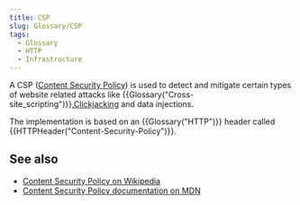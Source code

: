 ```yaml
---
title: CSP
slug: Glossary/CSP
tags:
  - Glossary
  - HTTP
  - Infrastructure
---
```

A CSP ([Content Security Policy](/en-US/docs/Web/HTTP/CSP)) is used to detect and mitigate certain types of website related attacks like {{Glossary("Cross-site_scripting")}},[Clickjacking](/en-us/Glossary/Clickjacking) and data injections.

The implementation is based on an {{Glossary("HTTP")}} header called {{HTTPHeader("Content-Security-Policy")}}.

## See also

- [Content Security Policy on Wikipedia](https://en.wikipedia.org/wiki/Content_Security_Policy)
- [Content Security Policy documentation on MDN](/en-US/docs/Web/HTTP/CSP)
